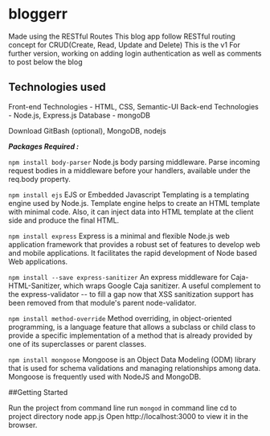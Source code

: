 # bloggerr

Made using the RESTful Routes 
This blog app follow RESTful routing concept for CRUD(Create, Read, Update and Delete)
This is the v1
For further version, working on adding login authentication as well as comments to post below the blog

## Technologies used

Front-end Technologies - HTML, CSS, Semantic-UI
Back-end Technologies - Node.js, Express.js
Database - mongoDB

Download GitBash (optional), MongoDB, nodejs

***Packages Required :***

`npm install body-parser`
Node.js body parsing middleware. Parse incoming request bodies in a middleware before your handlers, available under the req.body property.

`npm install ejs`
EJS or Embedded Javascript Templating is a templating engine used by Node.js. Template engine helps to create an HTML template with minimal code. Also, it can inject data into HTML template at the client side and produce the final HTML.

`npm install express`
Express is a minimal and flexible Node.js web application framework that provides a robust set of features to develop web and mobile applications. It facilitates the rapid development of Node based Web applications.

`npm install --save express-sanitizer`
An express middleware for Caja-HTML-Sanitizer, which wraps Google Caja sanitizer. A useful complement to the express-validator -- to fill a gap now that XSS sanitization support has been removed from that module's parent node-validator.

`npm install method-override`
Method overriding, in object-oriented programming, is a language feature that allows a subclass or child class to provide a specific implementation of a method that is already provided by one of its superclasses or parent classes.

`npm install mongoose`
Mongoose is an Object Data Modeling (ODM) library that is used for schema validations and managing relationships among data. Mongoose is frequently used with NodeJS and MongoDB.


##Getting Started

Run the project from command line
run `mongod` in command line
cd to project directory
node app.js
Open http://localhost:3000 to view it in the browser.

